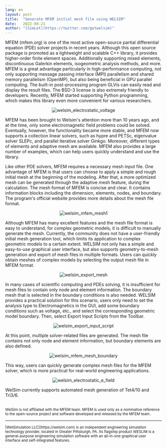 ```yaml
---
lang: en
layout: post
title:  "Generate MFEM initial mesh file using WELSIM"
date:   2022-08-21
author: "[SimLet](https://twitter.com/getwelsim)"
---
```



MFEM (mfem.org) is one of the most active open-source partial differential equation (PDE) solver projects in recent years. Although this open source package is promoted as a lightweight and scalable C++ library, it provides higher-order finite element spaces. Additionally supporting mixed elements, discontinuous Galerkin elements, isogeometric analysis methods, and more. MFEM is a great advantage particularly in high-performance computing, not only supporting message passing interface (MPI) parallelism and shared memory parallelism (OpenMP), but also being beneficial in GPU parallel computing. The built-in post-processing program GLVis can easily read and display the result files. The BSD-3 license is also extremely friendly to developers. Recently, MFEM started supporting Python programming, which makes this library even more convenient for various researchers.

<p align="center">
  <img src="\assets\blog\mfem_electromangetics_results.png" alt="welsim_electrostatic_voltage" />
</p>


MFEM has been brought to Welsim's attention more than 10 years ago, and at the time, only some electromagnetic field problems could be solved. Eventually, however, the functionality became more stable, and MFEM now supports a collection linear solvers, such as hypre and PETSc, eigenvalue solver SLEPc, and parallel iterative solver Ginkgo. Moreover, different types of elements and adaptive mesh are available. MFEM also provides a large number of examples, which can help users quickly understand and use the library.


Like other PDE solvers, MFEM requires a necessary mesh input file. One advantage of MFEM is that users can choose to apply a simple and rough initial mesh at the beginning of the modeling. After that, a more optimized mesh can be generated through the adaptive mesh feature, during the calculation. The mesh format of MFEM is concise and clear. It contains information blocks including the dimension, elements, nodes, and boundary. The program's official website provides more details about the mesh file format.

<p align="center">
  <img src="\assets\blog\mfem_mesh_file.png" alt="welsim_mfem_mesh1" />
</p>


Although MFEM has many excellent features and the mesh file format is easy to understand, for complex geometric models, it is difficult to manually generate the mesh. Currently, the community does not have a user-friendly initial mesh generation tool, which limits its application to complex geometric models to a certain extent. WELSIM not only has a simple and easy-to-use graphical user interface, but also supports geometry-to-mesh generation and export of mesh files in multiple formats. Users can quickly obtain meshes of complex models by selecting the output mesh file in MFEM format.

<p align="center">
  <img src="\assets\blog\export_mesh.png" alt="welsim_export_mesh" />
</p>


In many cases of scientific computing and PDEs solving, it is insufficient for mesh files to contain only node and element information. The boundary mesh that is selected in the boundary conditions is also needed. WELSIM provides a practical solution for this scenario, users only need to set the analysis type to Electromagnetics in the GUI, add some boundary conditions such as voltage, etc., and select the corresponding geometric model boundary. Then, select Export Input Scripts from the Toolbar.

<p align="center">
  <img src="\assets\blog\export_input_script.png" alt="welsim_export_input_script" />
</p>

At this point, multiple solver-related files are generated. The mesh file contains not only node and element information, but boundary elements are also defined.

<p align="center">
  <img src="\assets\blog\mfem_mesh_with_bounary.png" alt="welsim_mfem_mesh_boundary" />
</p>


This way, users can quickly generate complex mesh files for the MFEM solver, which is more practical for real-world engineering applications.

<p align="center">
  <img src="\assets\blog\mfem_electromangetics_results_e_field.png" alt="welsim_electrostatic_e_field" />
</p>


WelSim currently supports automated mesh generation of Tet4/10 and Tri3/6.

<br>

<small>
WelSim is not affiliated with the MFEM team. MFEM is used only as a nominative reference to the open-source project and software developed and released by the MFEM team.
</small>


******

<small>
[WelSimulation LLC](https://welsim.com) is an independent engineering simulation technology provider, located in Greater Pittsburgh, PA. Its flagship product WESLIM is a general-purpose engineering simulation software with an all-in-one graphical user interface and self-integrated features.
</small>

